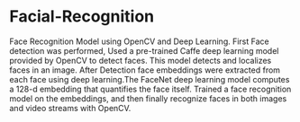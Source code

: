 # Facial-Recognition

Face Recognition Model using OpenCV and Deep Learning. 
First Face detection was performed, Used a pre-trained Caffe deep learning model provided by OpenCV to detect faces. This model detects and localizes faces in an image.
After Detection face embeddings were extracted from each face using deep learning.The FaceNet deep learning model computes a 128-d embedding that quantifies the face itself. 
Trained a face recognition model on the embeddings, and then finally recognize faces in both images and video streams with OpenCV. 
 
